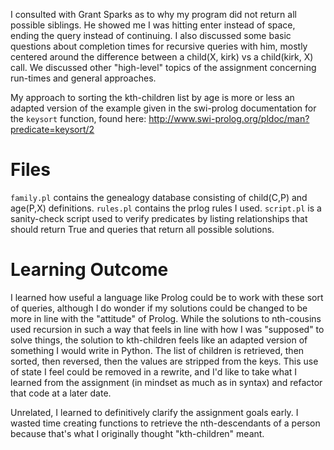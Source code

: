 I consulted with Grant Sparks as to why my program did not  return all possible siblings. He showed me I was hitting  enter instead of space, ending the query instead of continuing. I also discussed some basic questions about completion times for recursive queries with him, mostly centered around the difference between a child(X, kirk) vs a child(kirk, X) call. We discussed other "high-level" topics of the assignment concerning run-times and general approaches.

My approach to sorting the kth-children list by age is more or less an adapted version of the example given in the swi-prolog documentation for the `keysort` function, found here: http://www.swi-prolog.org/pldoc/man?predicate=keysort/2

# Files
`family.pl` contains the genealogy database consisting of child(C,P) and age(P,X) definitions. `rules.pl` contains the prlog rules I used. `script.pl` is a sanity-check script used to verify predicates by listing relationships that should return True and queries that return all possible solutions.
    
# Learning Outcome

I learned how useful a language like Prolog could be to work with these sort of queries, although I do wonder if my solutions could be changed to be more in line with the "attitude" of Prolog. While the solutions to nth-cousins used recursion in such a way that feels in line with how I was "supposed" to solve things, the solution to kth-children feels like an adapted version of something I would write in Python. The list of children is retrieved, then sorted, then reversed, then the values are stripped from the keys. This use of state I feel could be removed in a rewrite, and I'd like to take what I learned from the assignment (in mindset as much as in syntax) and refactor that code at a later date.

Unrelated, I learned to definitively clarify the assignment goals early. I wasted time creating functions to retrieve the nth-descendants of a person because that's what I originally thought "kth-children" meant.

